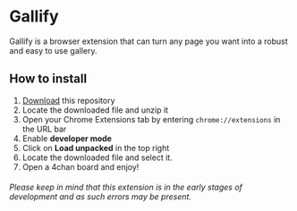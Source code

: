 # Gallify
Gallify is a browser extension that can turn any page you want into a robust and easy to use gallery.

## How to install
1. [Download](https://github.com/lauchlan105/gallify/archive/master.zip) this repository
2. Locate the downloaded file and unzip it
3. Open your Chrome Extensions tab by entering `chrome://extensions` in the URL bar
4. Enable **developer mode**
5. Click on **Load unpacked** in the top right
6. Locate the downloaded file and select it.
7. Open a 4chan board and enjoy!

###### Please keep in mind that this extension is in the early stages of development and as such errors may be present.
